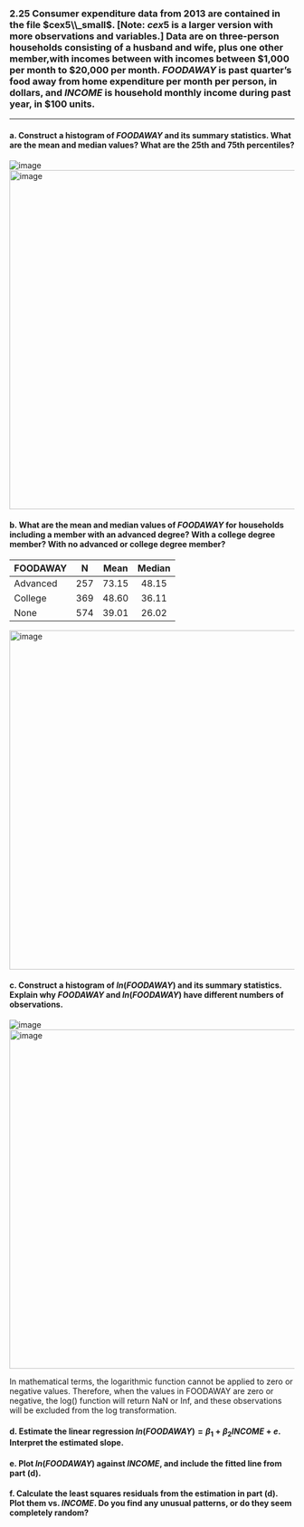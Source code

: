 ### 2.25 Consumer expenditure data from 2013 are contained in the file $cex5\\_small$. [Note: $cex5$ is a larger version with more observations and variables.] Data are on three-person households consisting of a husband and wife, plus one other member,with incomes between with incomes between \$1,000 per month to \$20,000 per month. $FOODAWAY$ is past quarter’s food away from home expenditure per month per person, in dollars, and $INCOME$ is household monthly income during past year, in \$100 units.
-----
#### a. Construct a histogram of $FOODAWAY$ and its summary statistics. What are the mean and median values? What are the 25th and 75th percentiles?

![image](https://github.com/user-attachments/assets/c9cd28cd-0ec9-4a5c-80e1-f14b852f7535)
<img width="600" alt="image" src="https://github.com/user-attachments/assets/ae3da294-4ecf-4c9a-ab97-03f7aea6fd2c" />

#### b. What are the mean and median values of $FOODAWAY$ for households including a member with an advanced degree? With a college degree member? With no advanced or college degree member?
| FOODAWAY |  N  |Mean      |Median|
|----------|:---:|:--------:|:----:|
| Advanced | 257 | 73.15    | 48.15|
| College  | 369 | 48.60    | 36.11|
| None     | 574 | 39.01    | 26.02|

<img width="600" alt="image" src="https://github.com/user-attachments/assets/c6750725-421f-4d33-a3ec-4812c40e82a1" />

#### c. Construct a histogram of  $ln(FOODAWAY)$ and its summary statistics. Explain why $FOODAWAY$ and $ln(FOODAWAY)$ have different numbers of observations.

![image](https://github.com/user-attachments/assets/04b399fa-2287-4ca7-a1c8-b2594f085c3d)
<img width="600" alt="image" src="https://github.com/user-attachments/assets/76bf566c-dd31-47b6-8634-9dc0a21a05b4" />

In mathematical terms, the logarithmic function cannot be applied to zero or negative values. Therefore, when the values in FOODAWAY are zero or negative, the log() function will return NaN or Inf, and these observations will be excluded from the log transformation.

#### d. Estimate the linear regression $ln(FOODAWAY) = \beta_1 + \beta_2 INCOME + e$. Interpret the estimated slope.

#### e. Plot $ln(FOODAWAY)$ against $INCOME$, and include the fitted line from part (d).

#### f. Calculate the least squares residuals from the estimation in part (d). Plot them vs. $INCOME$. Do you find any unusual patterns, or do they seem completely random?

